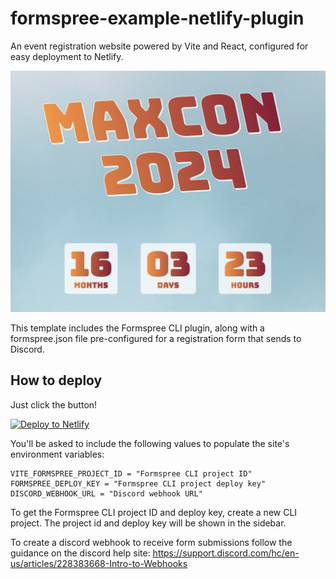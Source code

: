 # formspree-example-netlify-plugin

An event registration website powered by Vite and React, configured for easy deployment to Netlify.

![Maxcon website screenshot](/public/screenshot.png?raw=true "Maxcon 2024 event website screenshot")

This template includes the Formspree CLI plugin, along with a formspree.json file pre-configured for a registration form that sends to Discord.

## How to deploy

Just click the button!

[![Deploy to Netlify](https://www.netlify.com/img/deploy/button.svg)](https://app.netlify.com/start/deploy?repository=https://github.com/formspree/formspree-example-netlify-plugin)


You'll be asked to include the following values to populate the site's environment variables:

```
VITE_FORMSPREE_PROJECT_ID = "Formspree CLI project ID"
FORMSPREE_DEPLOY_KEY = "Formspree CLI project deploy key"
DISCORD_WEBHOOK_URL = "Discord webhook URL"
```

To get the Formspree CLI project ID and deploy key, create a new CLI project. The project id and deploy key will be shown in the sidebar.

To create a discord webhook to receive form submissions follow the guidance on the discord help site: https://support.discord.com/hc/en-us/articles/228383668-Intro-to-Webhooks
